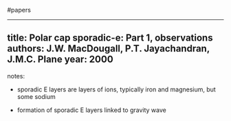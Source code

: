 #papers

---
title: Polar cap sporadic-e: Part 1, observations
authors: J.W. MacDougall, P.T. Jayachandran, J.M.C. Plane
year: 2000
---
notes:
- sporadic E layers are layers of ions, typically iron and magnesium, but some sodium

- formation of sporadic E layers linked to gravity wave
